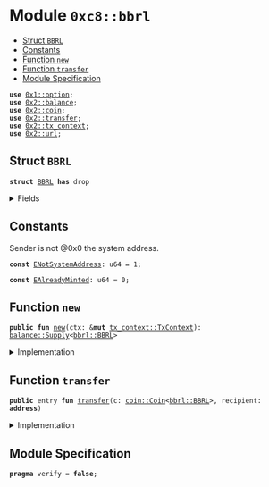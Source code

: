 
<a name="0xc8_bbrl"></a>

# Module `0xc8::bbrl`



-  [Struct `BBRL`](#0xc8_bbrl_BBRL)
-  [Constants](#@Constants_0)
-  [Function `new`](#0xc8_bbrl_new)
-  [Function `transfer`](#0xc8_bbrl_transfer)
-  [Module Specification](#@Module_Specification_1)


<pre><code><b>use</b> <a href="">0x1::option</a>;
<b>use</b> <a href="../../../.././build/Sui/docs/balance.md#0x2_balance">0x2::balance</a>;
<b>use</b> <a href="../../../.././build/Sui/docs/coin.md#0x2_coin">0x2::coin</a>;
<b>use</b> <a href="../../../.././build/Sui/docs/transfer.md#0x2_transfer">0x2::transfer</a>;
<b>use</b> <a href="../../../.././build/Sui/docs/tx_context.md#0x2_tx_context">0x2::tx_context</a>;
<b>use</b> <a href="../../../.././build/Sui/docs/url.md#0x2_url">0x2::url</a>;
</code></pre>



<a name="0xc8_bbrl_BBRL"></a>

## Struct `BBRL`



<pre><code><b>struct</b> <a href="bbrl.md#0xc8_bbrl_BBRL">BBRL</a> <b>has</b> drop
</code></pre>



<details>
<summary>Fields</summary>


<dl>
<dt>
<code>dummy_field: bool</code>
</dt>
<dd>

</dd>
</dl>


</details>

<a name="@Constants_0"></a>

## Constants


<a name="0xc8_bbrl_ENotSystemAddress"></a>

Sender is not @0x0 the system address.


<pre><code><b>const</b> <a href="bbrl.md#0xc8_bbrl_ENotSystemAddress">ENotSystemAddress</a>: u64 = 1;
</code></pre>



<a name="0xc8_bbrl_EAlreadyMinted"></a>



<pre><code><b>const</b> <a href="bbrl.md#0xc8_bbrl_EAlreadyMinted">EAlreadyMinted</a>: u64 = 0;
</code></pre>



<a name="0xc8_bbrl_new"></a>

## Function `new`



<pre><code><b>public</b> <b>fun</b> <a href="bbrl.md#0xc8_bbrl_new">new</a>(ctx: &<b>mut</b> <a href="../../../.././build/Sui/docs/tx_context.md#0x2_tx_context_TxContext">tx_context::TxContext</a>): <a href="../../../.././build/Sui/docs/balance.md#0x2_balance_Supply">balance::Supply</a>&lt;<a href="bbrl.md#0xc8_bbrl_BBRL">bbrl::BBRL</a>&gt;
</code></pre>



<details>
<summary>Implementation</summary>


<pre><code><b>public</b> <b>fun</b> <a href="bbrl.md#0xc8_bbrl_new">new</a>(ctx: &<b>mut</b> TxContext): Supply&lt;<a href="bbrl.md#0xc8_bbrl_BBRL">BBRL</a>&gt; {
    <b>assert</b>!(<a href="../../../.././build/Sui/docs/tx_context.md#0x2_tx_context_sender">tx_context::sender</a>(ctx) == @0x0, <a href="bbrl.md#0xc8_bbrl_ENotSystemAddress">ENotSystemAddress</a>);
    <b>assert</b>!(<a href="../../../.././build/Sui/docs/tx_context.md#0x2_tx_context_epoch">tx_context::epoch</a>(ctx) == 0, <a href="bbrl.md#0xc8_bbrl_EAlreadyMinted">EAlreadyMinted</a>);
    <b>let</b> (cap, metadata) = <a href="../../../.././build/Sui/docs/coin.md#0x2_coin_create_currency">coin::create_currency</a>(
        <a href="bbrl.md#0xc8_bbrl_BBRL">BBRL</a> {},
        9,
        b"<a href="bbrl.md#0xc8_bbrl_BBRL">BBRL</a>",
        b"Benfen BRL",
        b"",
        <a href="_none">option::none</a>(),
        ctx
    );
    <a href="../../../.././build/Sui/docs/transfer.md#0x2_transfer_public_freeze_object">transfer::public_freeze_object</a>(metadata);
    <a href="../../../.././build/Sui/docs/coin.md#0x2_coin_treasury_into_supply">coin::treasury_into_supply</a>(cap)
}
</code></pre>



</details>

<a name="0xc8_bbrl_transfer"></a>

## Function `transfer`



<pre><code><b>public</b> entry <b>fun</b> <a href="../../../.././build/Sui/docs/transfer.md#0x2_transfer">transfer</a>(c: <a href="../../../.././build/Sui/docs/coin.md#0x2_coin_Coin">coin::Coin</a>&lt;<a href="bbrl.md#0xc8_bbrl_BBRL">bbrl::BBRL</a>&gt;, recipient: <b>address</b>)
</code></pre>



<details>
<summary>Implementation</summary>


<pre><code><b>public</b> entry <b>fun</b> <a href="../../../.././build/Sui/docs/transfer.md#0x2_transfer">transfer</a>(c: <a href="../../../.././build/Sui/docs/coin.md#0x2_coin_Coin">coin::Coin</a>&lt;<a href="bbrl.md#0xc8_bbrl_BBRL">BBRL</a>&gt;, recipient: <b>address</b>) {
    <a href="../../../.././build/Sui/docs/transfer.md#0x2_transfer_public_transfer">transfer::public_transfer</a>(c, recipient)
}
</code></pre>



</details>

<a name="@Module_Specification_1"></a>

## Module Specification



<pre><code><b>pragma</b> verify = <b>false</b>;
</code></pre>
